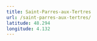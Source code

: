 ```yaml
---
title: Saint-Parres-aux-Tertres
url: /saint-parres-aux-tertres/
latitude: 48.294
longitude: 4.132
---
```

